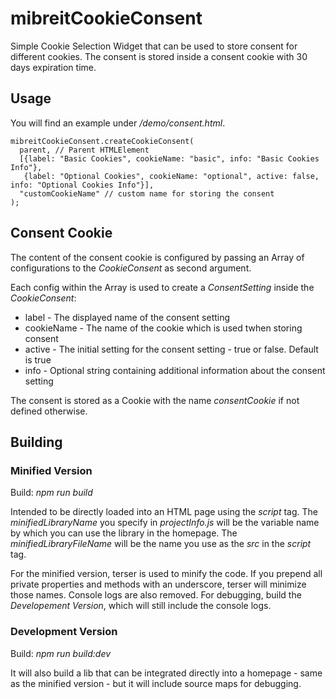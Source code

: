 # mibreitCookieConsent

Simple Cookie Selection Widget that can be used to store consent for different cookies. The consent is stored inside a consent cookie with 30 days expiration time.

## Usage

You will find an example under */demo/consent.html*.

````
mibreitCookieConsent.createCookieConsent(
  parent, // Parent HTMLElement
  [{label: "Basic Cookies", cookieName: "basic", info: "Basic Cookies Info"}, 
   {label: "Optional Cookies", cookieName: "optional", active: false, info: "Optional Cookies Info"}],
  "customCookieName" // custom name for storing the consent
);
````

## Consent Cookie

The content of the consent cookie is configured by passing an Array of configurations to the *CookieConsent* as second argument. 

Each config within the Array is used to create a *ConsentSetting* inside the *CookieConsent*:

- label - The displayed name of the consent setting
- cookieName - The name of the cookie which is used twhen storing consent
- active - The initial setting for the consent setting - true or false. Default is true
- info - Optional string containing additional information about the consent setting

The consent is stored as a Cookie with the name *consentCookie* if not defined otherwise.

## Building

### Minified Version

Build: _npm run build_

Intended to be directly loaded into an HTML page using the _script_ tag. The _minifiedLibraryName_ you specify in _projectInfo.js_ will be the variable name by which you can use the library in the homepage. The _minifiedLibraryFileName_ will be the name you use as the _src_ in the _script_ tag.

For the minified version, terser is used to minify the code. If you prepend all private properties and methods with an underscore, terser will minimize those names. Console logs are also removed. For debugging, build the *Developement Version*, which will still include the console logs.

### Development Version

Build: _npm run build:dev_

It will also build a lib that can be integrated directly into a homepage - same as the minified version - but it will include source maps for debugging.